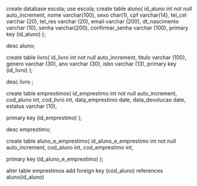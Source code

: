 create database escola;
use escola;
create table aluno(
id_aluno int not null auto_increment,
nome varchar(100),
sexo char(1),
cpf varchar(14),
tel_cel varchar (20),
tel_res varchar (20),
email varchar (200),
dt_nascimento varchar (10),
senha varchar(200),
confirmar_senha varchar (100),
primary key (id_aluno)
);

desc aluno;

create table livro(
id_livro int not null auto_increment,
titulo varchar (100),
genero varchar (30),
ano varchar (30),
isbn varchar (13),
primary key (id_livro)
);

desc livro ;

create table emprestimos(
id_emprestimo int not null auto_increment,
cod_aluno int,
cod_livro int, 
data_emprestimo date,
data_devolucao date,
estatus varchar (10),

primary key (id_emprestimo)
);

desc emprestimo;


create table aluno_e_emprestimo(
id_aluno_e_emprestimo int not null auto_increment,
cod_aluno int,
cod_emprestimo int,


primary key (id_aluno_e_emprestimo)
);


alter table emprestimos add foreign 
key (cod_aluno) references
aluno(id_aluno)




